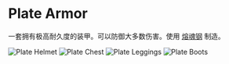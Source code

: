 # Plate Armor

一套拥有极高耐久度的装甲。可以防御大多数伤害。使用 [熔魂钢](soulforged_steel.md) 制造。

![Plate Helmet](item:betterwithmods:steel_helmet)
![Plate Chest](item:betterwithmods:steel_chest)
![Plate Leggings](item:betterwithmods:steel_pants)
![Plate Boots](item:betterwithmods:steel_boots)

 

